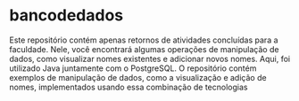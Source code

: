 # bancodedados
Este repositório contém apenas retornos de atividades concluídas para a faculdade. Nele, você encontrará algumas operações de manipulação de dados, como visualizar nomes existentes e adicionar novos nomes.
Aqui, foi utilizado Java juntamente com o PostgreSQL. O repositório contém exemplos de manipulação de dados, como a visualização e adição de nomes, implementados usando essa combinação de tecnologias

